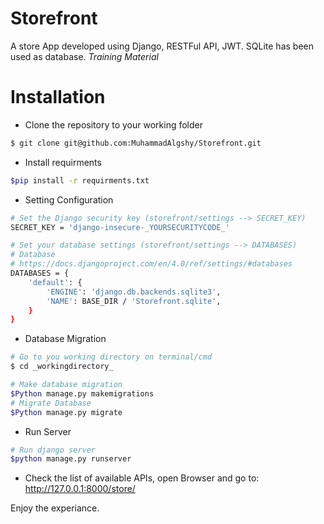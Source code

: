 # Storefront
A store App developed using Django, RESTFul API, JWT.
SQLite has been used as database.
_Training Material_

# Installation
- Clone the repository to your working folder
```bash
$ git clone git@github.com:MuhammadAlgshy/Storefront.git
```
- Install requirments 
```bash
$pip install -r requirments.txt
```
- Setting Configuration
```bash
# Set the Django security key (storefront/settings --> SECRET_KEY)
SECRET_KEY = 'django-insecure-_YOURSECURITYCODE_'
```
```bash
# Set your database settings (storefront/settings --> DATABASES)
# Database
# https://docs.djangoproject.com/en/4.0/ref/settings/#databases
DATABASES = {
    'default': {
        'ENGINE': 'django.db.backends.sqlite3',
        'NAME': BASE_DIR / 'Storefront.sqlite',
    }
}
```
- Database Migration
```bash
# Go to you working directory on terminal/cmd
$ cd _workingdirectory_
```
```bash
# Make database migration 
$Python manage.py makemigrations
# Migrate Database
$Python manage.py migrate
```
- Run Server
```bash
# Run django server
$python manage.py runserver
```
- Check the list of available APIs, open Browser and go to: http://127.0.0.1:8000/store/

Enjoy the experiance.


